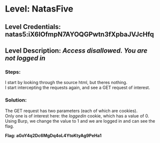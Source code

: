 # Level: NatasFive
## Level Credentials: natas5:iX6IOfmpN7AYOQGPwtn3fXpbaJVJcHfq
## Level Description: *Access disallowed. You are not logged in*

### Steps:
I start by looking through the source html, but theres nothing.    
I start intercepting the requests again, and see a GET request of interest.    
### Solution:
The GET request has two parameters (each of which are cookies).    
Only one is of interest here: the *loggedin* cookie, which has a value of 0.    
Using Burp, we change the value to 1 and we are logged in and can see the flag.   


**Flag: aGoY4q2Dc6MgDq4oL4YtoKtyAg9PeHa1**
